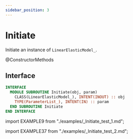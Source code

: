 ```yaml
---
sidebar_position: 3
---
```


# Initiate

Initiate an instance of `LinearElasticModel_`.

<span class="badge badge--secondary"> @ConstructorMethods </span>

## Interface

<Tabs>
<TabItem value="interface" label="܀ Interface" default>

```fortran
INTERFACE
  MODULE SUBROUTINE Initiate(obj, param)
    CLASS(LinearElasticModel_), INTENT(INOUT) :: obj
    TYPE(ParameterList_), INTENT(IN) :: param
  END SUBROUTINE Initiate
END INTERFACE
```

</TabItem>

<TabItem value="example" label="️See example">

import EXAMPLE9 from "./examples/_Initiate_test_1.md";

<EXAMPLE9 />

</TabItem>

<TabItem value="example2" label="ex2">

import EXAMPLE37 from "./examples/_Initiate_test_2.md";

<EXAMPLE37 />

</TabItem>

<TabItem value="close" label="↢ ">

</TabItem>
</Tabs>

